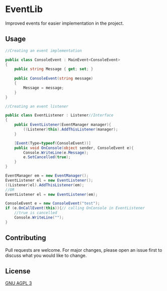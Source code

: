 # EventLib

Improved events for easier implementation in the project.

## Usage


```c#
//Creating an event implementation

public class ConsoleEvent : MainEvent<ConsoleEvent>
{
    public string Message { get; set; }
    
    public ConsoleEvent(string message)
    {
        Message = message;
    }
}

//Creating an event listener

public class EventListener : Listener//Interface
{
    public EventListener(EventManager manager){
        ((Listener)this).AddThisListener(manager);
    }

    [Event(Type=typeof(ConsoleEvent))]
    public void OnConsole(object sender, ConsoleEvent e){
        Console.WriteLine(e.Message);
        e.SetCancelled(true);
    }
}

EventManager em = new EventManager();
EventListener el = new EventListener();
((Listener)el).AddThisListener(em);
//OR
EventListener el = new EventListener(em);

ConsoleEvent e = new ConsoleEvent("test");
if (e.OnCallEvent(this)){// calling OnConsole in EventListener
    //true is cancelled
    Console.WriteLine("");
}


```

## Contributing
Pull requests are welcome. For major changes, please open an issue first to discuss what you would like to change.


## License
[GNU AGPL 3](https://github.com/TheFirewall/EventLib/blob/master/LICENSE)
